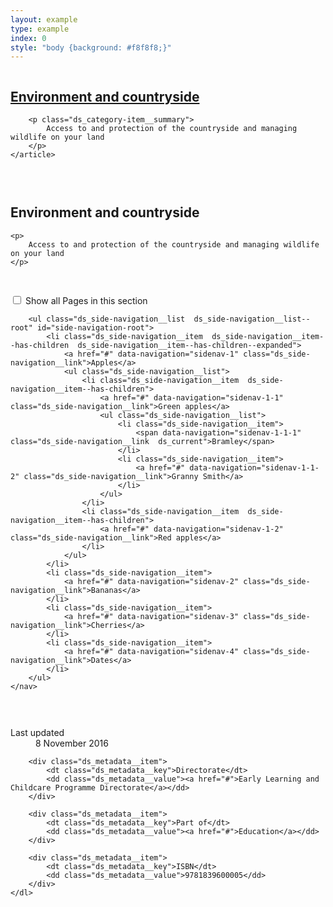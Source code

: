 ```yaml
---
layout: example
type: example
index: 0
style: "body {background: #f8f8f8;}"
---
```


<style>
.card-experiment {
    display: grid;
    grid-gap: 30px;
}



</style>

<div class="card-experiment">

<div class="ds_card  ds_card--no-padding">
    <article class="ds_category-item">
        <h2 class="ds_category-item__title">
            <a data-navigation="category-item-1" href="#" class="ds_category-item__link">Environment and countryside</a>
        </h2>

        <p class="ds_category-item__summary">
            Access to and protection of the countryside and managing wildlife on your land
        </p>
    </article>
</div>


<div class="ds_card">
    <h2>
        Environment and countryside
    </h2>

    <p>
        Access to and protection of the countryside and managing wildlife on your land
    </p>
</div>


<div class="ds_card  ds_card--no-padding">
    <nav role="navigation" aria-label="Sections" class="ds_side-navigation" data-module="ds-side-navigation">
        <input type="checkbox" class="visually-hidden" id="show-side-navigation" aria-controls="side-navigation-root" />
        <label class="ds_side-navigation__expand  ds_link" for="show-side-navigation"><span class="visually-hidden">Show all</span> Pages in this section <span class="ds_side-navigation__expand-indicator"></span></label>

        <ul class="ds_side-navigation__list  ds_side-navigation__list--root" id="side-navigation-root">
            <li class="ds_side-navigation__item  ds_side-navigation__item--has-children  ds_side-navigation__item--has-children--expanded">
                <a href="#" data-navigation="sidenav-1" class="ds_side-navigation__link">Apples</a>
                <ul class="ds_side-navigation__list">
                    <li class="ds_side-navigation__item  ds_side-navigation__item--has-children">
                        <a href="#" data-navigation="sidenav-1-1" class="ds_side-navigation__link">Green apples</a>
                        <ul class="ds_side-navigation__list">
                            <li class="ds_side-navigation__item">
                                <span data-navigation="sidenav-1-1-1" class="ds_side-navigation__link  ds_current">Bramley</span>
                            </li>
                            <li class="ds_side-navigation__item">
                                <a href="#" data-navigation="sidenav-1-1-2" class="ds_side-navigation__link">Granny Smith</a>
                            </li>
                        </ul>
                    </li>
                    <li class="ds_side-navigation__item  ds_side-navigation__item--has-children">
                        <a href="#" data-navigation="sidenav-1-2" class="ds_side-navigation__link">Red apples</a>
                    </li>
                </ul>
            </li>
            <li class="ds_side-navigation__item">
                <a href="#" data-navigation="sidenav-2" class="ds_side-navigation__link">Bananas</a>
            </li>
            <li class="ds_side-navigation__item">
                <a href="#" data-navigation="sidenav-3" class="ds_side-navigation__link">Cherries</a>
            </li>
            <li class="ds_side-navigation__item">
                <a href="#" data-navigation="sidenav-4" class="ds_side-navigation__link">Dates</a>
            </li>
        </ul>
    </nav>
</div>

<div class="ds_card">
    <dl class="ds_metadata">
        <div class="ds_metadata__item">
            <dt class="ds_metadata__key">Last updated</dt>
            <dd class="ds_metadata__value">8 November 2016</dd>
        </div>

        <div class="ds_metadata__item">
            <dt class="ds_metadata__key">Directorate</dt>
            <dd class="ds_metadata__value"><a href="#">Early Learning and Childcare Programme Directorate</a></dd>
        </div>

        <div class="ds_metadata__item">
            <dt class="ds_metadata__key">Part of</dt>
            <dd class="ds_metadata__value"><a href="#">Education</a></dd>
        </div>

        <div class="ds_metadata__item">
            <dt class="ds_metadata__key">ISBN</dt>
            <dd class="ds_metadata__value">9781839600005</dd>
        </div>
    </dl>
</div>

</div>
